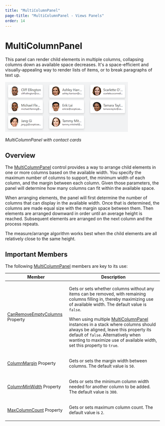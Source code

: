 ```yaml
---
title: "MultiColumnPanel"
page-title: "MultiColumnPanel - Views Panels"
order: 14
---
```

# MultiColumnPanel

This panel can render child elements in multiple columns, collapsing columns down as available space decreases.  It's a space-efficient and visually-appealing way to render lists of items, or to break paragraphs of text up.

![Screenshot](../images/multicolumnpanel.png)

*MultiColumnPanel with contact cards*

## Overview

The [MultiColumnPanel](xref:@ActiproUIRoot.Controls.Views.MultiColumnPanel) control provides a way to arrange child elements in one or more columns based on the available width.  You specify the maximum number of columns to support, the minimum width of each column, and the margin between each column.  Given those parameters, the panel will determine how many columns can fit within the available space.

When arranging elements, the panel will first determine the number of columns that can display in the available width.  Once that is determined, the columns are made equal size with the margin space between them.  Then elements are arranged downward in order until an average height is reached.  Subsequent elements are arranged on the next column and the process repeats.

The measure/arrange algorithm works best when the child elements are all relatively close to the same height.

## Important Members

The following [MultiColumnPanel](xref:@ActiproUIRoot.Controls.Views.MultiColumnPanel) members are key to its use:

<table>
<thead>

<tr>
<th>Member</th>
<th>Description</th>
</tr>

</thead>
<tbody>

<tr>
<td>

[CanRemoveEmptyColumns](xref:@ActiproUIRoot.Controls.Views.MultiColumnPanel.CanRemoveEmptyColumns) Property

</td>
<td>

Gets or sets whether columns without any items can be removed, with remaining columns filling in, thereby maximizing use of available width.  The default value is `false`.

When using multiple [MultiColumnPanel](xref:@ActiproUIRoot.Controls.Views.MultiColumnPanel) instances in a stack where columns should always be aligned, leave this property its default of `false`.  Alternatively when wanting to maximize use of available width, set this property to `true`.

</td>
</tr>

<tr>
<td>

[ColumnMargin](xref:@ActiproUIRoot.Controls.Views.MultiColumnPanel.ColumnMargin) Property

</td>
<td>

Gets or sets the margin width between columns.  The default value is `50`.

</td>
</tr>

<tr>
<td>

[ColumnMinWidth](xref:@ActiproUIRoot.Controls.Views.MultiColumnPanel.ColumnMinWidth) Property

</td>
<td>

Gets or sets the minimum column width needed for another column to be added.  The default value is `300`.

</td>
</tr>

<tr>
<td>

[MaxColumnCount](xref:@ActiproUIRoot.Controls.Views.MultiColumnPanel.MaxColumnCount) Property

</td>
<td>

Gets or sets maximum column count.  The default value is `2`.

</td>
</tr>

</tbody>
</table>
